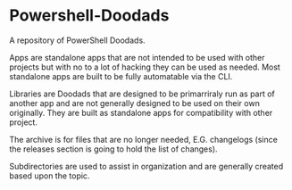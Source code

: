 # Powershell-Doodads
A repository of PowerShell Doodads.

Apps are standalone apps that are not intended to be used with other projects but with no to a lot of hacking they can be used as needed. Most standalone apps are built to be fully automatable via the CLI.

Libraries are Doodads that are designed to be primarriraly run as part of another app and are not generally designed to be used on their own originally. They are built as standalone apps for compatibility with other project.

The archive is for files that are no longer needed, E.G. changelogs (since the releases section is going to hold the list of changes).

Subdirectories are used to assist in organization and are generally created based upon the topic.
